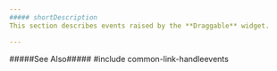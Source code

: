 ```yaml
---
##### shortDescription
This section describes events raised by the **Draggable** widget.

---
```

#####See Also#####
#include common-link-handleevents

